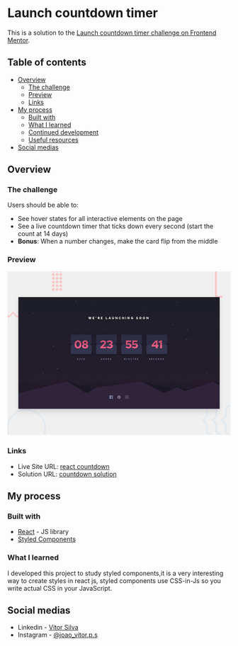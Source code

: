 # Launch countdown timer

This is a solution to the [Launch countdown timer challenge on Frontend Mentor](https://www.frontendmentor.io/challenges/launch-countdown-timer-N0XkGfyz-).

## Table of contents

- [Overview](#overview)
  - [The challenge](#the-challenge)
  - [Preview](#Preview)
  - [Links](#links)
- [My process](#my-process)
  - [Built with](#built-with)
  - [What I learned](#what-i-learned)
  - [Continued development](#continued-development)
  - [Useful resources](#useful-resources)
- [Social medias](#Social-Medias)


## Overview

### The challenge

Users should be able to:

- See hover states for all interactive elements on the page
- See a live countdown timer that ticks down every second (start the count at 14 days)
- **Bonus**: When a number changes, make the card flip from the middle

### Preview

![](./public/design/desktop-preview.jpg)


### Links

- Live Site URL: [react countdown](https://vreact-count.netlify.app/)
- Solution URL: [countdown solution](https://www.frontendmentor.io/solutions/countdown-created-with-react-styled-components-0vyKKlWES)

## My process

### Built with

- [React](https://reactjs.org/) - JS library
- [Styled Components](https://styled-components.com/) 

### What I learned

I developed this project to study styled components,it is a very interesting way to create styles in react js, styled components use CSS-in-Js so you write actual CSS in your JavaScript.

## Social medias

- Linkedin - [Vitor Silva](https://www.linkedin.com/in/vitor-silva-dev/)
- Instagram - [@joao_vitor.p.s](https://www.instagram.com/joao_vitor.p.s/)


